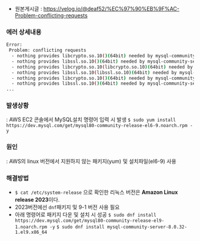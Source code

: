 - 원본게시글 : https://velog.io/@deaf52/%EC%97%90%EB%9F%AC-Problem-conflicting-requests
### 에러 상세내용
>
```bash
Error: 
 Problem: conflicting requests
  - nothing provides libcrypto.so.10()(64bit) needed by mysql-community-server-8.0.11-1.el7.x86_64
  - nothing provides libssl.so.10()(64bit) needed by mysql-community-server-8.0.11-1.el7.x86_64
  - nothing provides libcrypto.so.10(libcrypto.so.10)(64bit) needed by mysql-community-server-8.0.11-1.el7.x86_64
  - nothing provides libssl.so.10(libssl.so.10)(64bit) needed by mysql-community-server-8.0.11-1.el7.x86_64
  - nothing provides libcrypto.so.10()(64bit) needed by mysql-community-server-8.0.12-1.el7.x86_64
  - nothing provides libssl.so.10()(64bit) needed by mysql-community-server-8.0.12-1.el7.x86_64
...
```

### 발생상황
: AWS EC2 콘솔에서 MySQL설치 명령어 입력 시 발생
`$ sudo yum install https://dev.mysql.com/get/mysql80-community-release-el6-9.noarch.rpm -y`

### 원인
: AWS의 linux 버전에서 지원하지 않는 패키지(yum) 및 설치파일(el6-9) 사용

### 해결방법
- `$ cat /etc/system-release` 으로 확인한 리눅스 버전은 **Amazon Linux release 2023**이다.
- 2023버전에선 `dnf`패키지 및 9-1 버전 사용 필요
- 아래 명령어로 패키지 다운 및 설치 시 성공
  `$ sudo dnf install https://dev.mysql.com/get/mysql80-community-release-el9-1.noarch.rpm -y`
  `$ sudo dnf install mysql-community-server-8.0.32-1.el9.x86_64`
